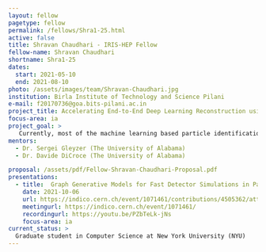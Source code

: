 ```yaml
---
layout: fellow
pagetype: fellow
permalink: /fellows/Shra1-25.html
active: false
title: Shravan Chaudhari - IRIS-HEP Fellow
fellow-name: Shravan Chaudhari
shortname: Shra1-25
dates:
  start: 2021-05-10
  end: 2021-08-10
photo: /assets/images/team/Shravan-Chaudhari.jpg
institution: Birla Institute of Technology and Science Pilani
e-mail: f20170736@goa.bits-pilani.ac.in
project_title: Accelerating End-to-End Deep Learning Reconstruction using Graph Neural Networks.
focus-area: ia
project_goal: >
   Currently, most of the machine learning based particle identification techniques developed by the CMS and ATLAS experiments rely on the inputs provided by the Particle Flow (PF) algorithms to convert detector level information to physics objects. Despite the very high reconstruction efficiency of PF algorithms, some physics objects fail to be reconstructed, reconstruct imperfectly or they exist as fakes. The end-to-end deep learning technique combines deep learning algorithms and low level detector representation of collision events. This project aims to implement graph neural network (GNN) based deep learning approaches to perform end-to-end tau identification. Furthermore, the developed GNN algorithm will be integrated with the existing CMS Software (CMSSW) based end-to-end deep learning framework (E2EFW).
mentors:
  - Dr. Sergei Gleyzer (The University of Alabama)
  - Dr. Davide DiCroce (The University of Alabama)

proposal: /assets/pdf/Fellow-Shravan-Chaudhari-Proposal.pdf
presentations:
  - title:  Graph Generative Models for Fast Detector Simulations in Particle Physics
    date: 2021-10-06
    url: https://indico.cern.ch/event/1071461/contributions/4505362/attachments/2323544/3957178/IRIS-HEP_Submit.pdf
    meetingurl: https://indico.cern.ch/event/1071461/
    recordingurl: https://youtu.be/PZbTeLk-jNs
    focus-area: ia
current_status: >
  Graduate student in Computer Science at New York University (NYU)
---
```

